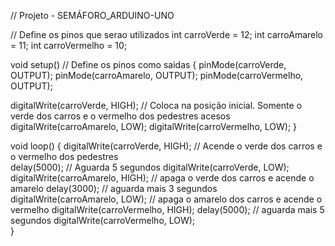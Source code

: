 // Projeto - SEMÁFORO_ARDUINO-UNO

// Define os pinos que serao utilizados
int carroVerde = 12;
int carroAmarelo = 11;
int carroVermelho = 10;

void setup() // Define os pinos como saidas
{
  pinMode(carroVerde, OUTPUT);
  pinMode(carroAmarelo, OUTPUT);
  pinMode(carroVermelho, OUTPUT);

  digitalWrite(carroVerde, HIGH); // Coloca na posição inicial. Somente o verde dos carros e o vermelho dos pedestres acesos
  digitalWrite(carroAmarelo, LOW);
  digitalWrite(carroVermelho, LOW);
}

void loop()
{
  digitalWrite(carroVerde, HIGH); // Acende o verde dos carros e o vermelho dos pedestres  
  delay(5000); // Aguarda 5 segundos
  digitalWrite(carroVerde, LOW);
  digitalWrite(carroAmarelo, HIGH); // apaga o verde dos carros e acende o amarelo
  delay(3000); // aguarda mais 3 segundos
  digitalWrite(carroAmarelo, LOW); // apaga o amarelo dos carros e acende o vermelho
  digitalWrite(carroVermelho, HIGH);
  delay(5000);  // aguarda mais 5 segundos
  digitalWrite(carroVermelho, LOW);  
}
